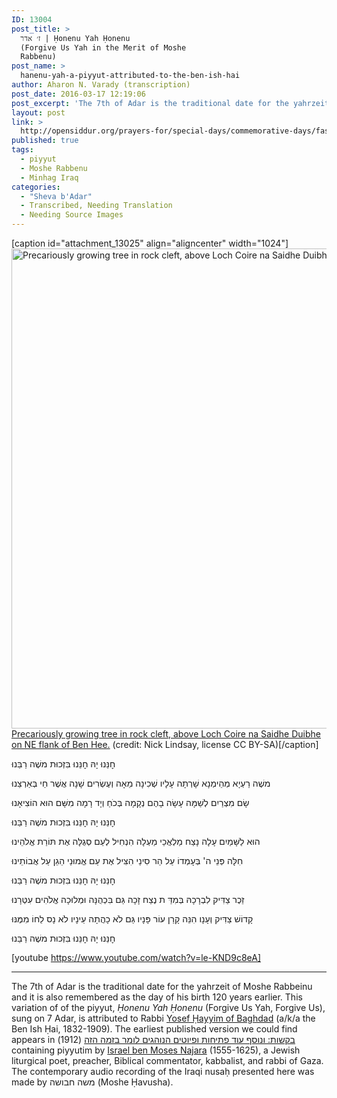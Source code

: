 ```yaml
---
ID: 13004
post_title: >
  ז׳ אדר | Ḥonenu Yah Ḥonenu
  (Forgive Us Yah in the Merit of Moshe
  Rabbenu)
post_name: >
  hanenu-yah-a-piyyut-attributed-to-the-ben-ish-hai
author: Aharon N. Varady (transcription)
post_date: 2016-03-17 12:19:06
post_excerpt: 'The 7th of Adar is the traditional date for the yahrzeit of Moshe Rabbeinu and it is also remembered as the day of his birth 120 years earlier. This variation of of the piyyut, <em>Hanenu Yah Hanenu</em> (Forgive Us Yah, Forgive Us), sung on 7 Adar, is attributed to Rabbi Yosef Ḥayyim of Baghdad (the Ben Ish Ḥai, 1832-1909). The earliest published version we could find appears in <a href="http://www.worldcat.org/title/bakashot-ve-nosaf-petihot-u-fiyutim-ha-nohagim-lomar-ba-zeman-ha-zeh/oclc/30681158?referer=di&ht=edition">בקשות: ונוסף עוד פתיחות ופיוטים הנוהגים לומר בזמה הזה</a> (1912) containing piyyutim by <a href="https://en.wikipedia.org/wiki/Israel_ben_Moses_Najara">Israel ben Moses Najara</a> (1555-1625), a Jewish liturgical poet, preacher, Biblical commentator, kabbalist, and rabbi of Gaza. The contemporary audio recording of the Iraqi nusaḥ presented here was made by משה חבושה (Moshe Ḥavusha).'
layout: post
link: >
  http://opensiddur.org/prayers-for/special-days/commemorative-days/fast-days/sheva-badar/hanenu-yah-a-piyyut-attributed-to-the-ben-ish-hai/
published: true
tags:
  - piyyut
  - Moshe Rabbenu
  - Minhag Iraq
categories:
  - "Sheva b'Adar"
  - Transcribed, Needing Translation
  - Needing Source Images
---
```

[caption id="attachment_13025" align="aligncenter" width="1024"]<a href="http://opensiddur.org/wp-content/uploads/2016/03/geograph-1680097-by-Nick-Lindsay.jpg" rel="attachment wp-att-13025"><img src="http://opensiddur.org/wp-content/uploads/2016/03/geograph-1680097-by-Nick-Lindsay.jpg" alt="Precariously growing tree in rock cleft, above Loch Coire na Saidhe Duibhe on NE flank of Ben Hee. (credit: Nick Lindsay, license CC BY-SA)" width="1024" height="768" class="size-full wp-image-13025" /></a> <a href="http://www.geograph.org.uk/more.php?id=1680097">Precariously growing tree in rock cleft, above Loch Coire na Saidhe Duibhe on NE flank of Ben Hee.</a> (credit: Nick Lindsay, license CC BY-SA)[/caption]

<div class="liturgy">
חׇנֵּנוּ יָהּ חׇנֵּנוּ בִּזְכוּת משֶׁה רַבֵּנוּ 

משֶׁה רַעְיָא מְהֵימְנָא שָׁרְתָה עָלָיו שְׁכִינָה
מֵאָה וְעֶשְׂרִים שָׁנָה אֲשֶׁר חַי בְּאַרְצֵנוּ

שָׂם מִצְרַיִם לְשַׁמָּה עָשָׂה בָהֶם נְקָמָה
בְּכֹחַ וְיָד רָמָה מִשָּׁם הוּא הוֹצִיאָנוּ

חׇנֵּנוּ יָהּ חׇנֵּנוּ בִּזְכוּת משֶׁה רַבֵּנוּ 

הוּא לַשָּׁמַיִם עָלָה נָצַח מַלְאֲכֵי מַעְלָה
הִנְחִיל לְעַם סְגֻלָּה אֶת תּוֹרַת אֱלֹהֵינוּ

חִלָּה פְּנֵי ה' בְּעָמְדוֹ עַל הַר סִינַי
הִצִּיל אֶת עַם אֱמוּנַי הֵגֵן עַל אֲבוֹתֵינוּ

חׇנֵּנוּ יָהּ חׇנֵּנוּ בִּזְכוּת משֶׁה רַבֵּנוּ 

זֵכֶר צַדִּיק לִבְרָכָהּ בְּמִדַּ ת נֶצַח זָכָה
גַּם בִּכְהֻנָּה וּמְלוּכָה אֱלֹהִים עִטְּרָנוּ

קָדוֹשׁ צַדִּיק וְעָנָו הִנֵּה קָרַן עוֹר פָּנָיו
גַּם לֹא כָהֲתָה עֵינָיו לֹא נָס לֵחוֹ מִמֶּנּוּ

חׇנֵּנוּ יָהּ חׇנֵּנוּ בִּזְכוּת משֶׁה רַבֵּנוּ 
</div>

[youtube https://www.youtube.com/watch?v=le-KND9c8eA]

<hr />
The 7th of Adar is the traditional date for the yahrzeit of Moshe Rabbeinu and it is also remembered as the day of his birth 120 years earlier. This variation of of the piyyut, <em>Ḥonenu Yah Ḥonenu</em> (Forgive Us Yah, Forgive Us), sung on 7 Adar, is attributed to Rabbi <a href="https://en.wikipedia.org/wiki/Yosef_Hayyim">Yosef Ḥayyim of Baghdad</a> (a/k/a the Ben Ish Ḥai, 1832-1909). The earliest published version we could find appears in <a href="http://www.worldcat.org/title/bakashot-ve-nosaf-petihot-u-fiyutim-ha-nohagim-lomar-ba-zeman-ha-zeh/oclc/30681158?referer=di&ht=edition">בקשות: ונוסף עוד פתיחות ופיוטים הנוהגים לומר בזמה הזה</a> (1912) containing piyyutim by <a href="https://en.wikipedia.org/wiki/Israel_ben_Moses_Najara">Israel ben Moses Najara</a> (1555-1625), a Jewish liturgical poet, preacher, Biblical commentator, kabbalist, and rabbi of Gaza. The contemporary audio recording of the Iraqi nusaḥ presented here was made by משה חבושה (Moshe Ḥavusha).